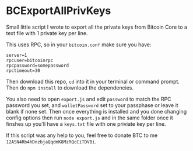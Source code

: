 # BCExportAllPrivKeys

Small little script I wrote to export all the private keys from Bitcoin Core to a text file with 1 private key per line.

This uses RPC, so in your `bitcoin.conf` make sure you have:

```
server=1
rpcuser=bitcoinrpc
rpcpassword=somepassword
rpctimeout=30
```

Then download this repo, `cd` into it in your terminal or command prompt. Then do `npm install` to download the dependencies.

You also need to open `export.js` and edit `password` to match the RPC password you set, and `walletPassword` set to your passphase or leave it blank if none set. Then once everything is installed and you done changing config options then run `node export.js` and in the same folder once it finshes up you'll have a `keys.txt` file with one priviate key per line.

If this script was any help to you, feel free to donate BTC to me `12ASN4Rb4hDnzbjaQqdmK8MzRQcCiTDVBi`.

